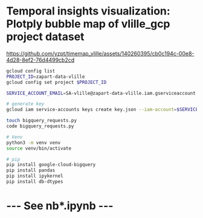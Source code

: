 # Temporal insights visualization: Plotply bubble map of vlille_gcp project dataset



https://github.com/yzpt/timemap_vlille/assets/140260395/cb0c194c-00e8-4d28-8ef2-76d4499cb2cd



```bash
gcloud config list
PROJECT_ID=zapart-data-vlille
gcloud config set project $PROJECT_ID

SERVICE_ACCOUNT_EMAIL=SA-vlille@zapart-data-vlille.iam.gserviceaccount.com

# generate key
gcloud iam service-accounts keys create key.json --iam-account=$SERVICE_ACCOUNT_EMAIL

touch bigquery_requests.py
code bigquery_requests.py

# Venv
python3 -m venv venv
source venv/bin/activate

# pip
pip install google-cloud-bigquery
pip install pandas
pip install ipykernel
pip install db-dtypes

```
# --- See nb*.ipynb ---

